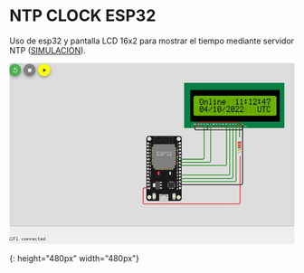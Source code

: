 # NTP CLOCK ESP32

Uso de esp32 y pantalla LCD 16x2 para mostrar el tiempo mediante servidor NTP ([SIMULACION](https://wokwi.com/projects/344601628728361555)).

![simulation]

[simulation]: simulation.jpg
{: height="480px" width="480px"}
